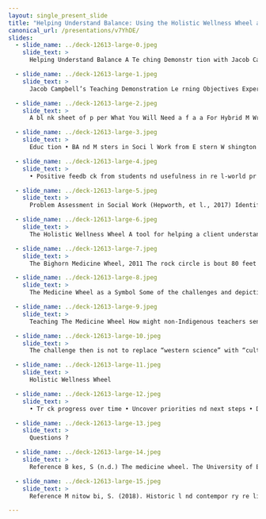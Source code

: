 ```yaml
---
layout: single_present_slide
title: "Helping Understand Balance: Using the Holistic Wellness Wheel as a Tool for Practice and Assessment"
canonical_url: /presentations/v7YhDE/
slides:
  - slide_name: ../deck-12613-large-0.jpeg
    slide_text: >
      Helping Understand Balance A Te ching Demonstr tion with Jacob Campbell, Ph.D. LICSW at Heritage University April 18th, 2024 Using the Holistic Wellness Wheel as a Tool for Practice and Assessment B l nce a a a a Life

  - slide_name: ../deck-12613-large-1.jpeg
    slide_text: >
      Jacob Campbell’s Teaching Demonstration Le rning Objectives Experience str tegies Agend Topics Getting settled in our discussion Ex mining the historic l context of pr ctice demonstr tion of te ching Describe medicine wheel nd its context nd history rel ted to the tool being sh red Eng ge in self-re lection re s of my life rel ted to the whole Completing individu l wellness wheel a a a a a a a a a f a a a a a a a a a a a a B sic underst nding of using the wellness wheel nd how it helps develop insight a a Agenda and Objectives

  - slide_name: ../deck-12613-large-2.jpeg
    slide_text: >
      A bl nk sheet of p per What You Will Need a f a a For Hybrid M Writing Utensil yb e co l or s Willingness to SelfRe lect

  - slide_name: ../deck-12613-large-3.jpeg
    slide_text: >
      Educ tion • BA nd M sters in Soci l Work from E stern W shington University 2009 • Ph.D. from C liforni Institute of Integr l Studies 2023 Employment School soci l worker t P sco High School since 2014 Adjunct F culty t Herit ge University since 2013 Licensed Independent Clinic l Soci l Worker Dissert tion Title a a a a a a a a a a a a a a a a a a a a a a a a a a a a a a a a a a a A Profession l Le rning Community for Developing Tr um -Informed Pr ctices Using P rticip tory Action Methods: Tr nsforming School Culture for Students with Emotion l nd Beh vior l Dis bilities Previous employment include Tri-Cities Community He lth, Crisis Residenti l Center, nd Jubilee Youth R nch

  - slide_name: ../deck-12613-large-4.jpeg
    slide_text: >
      • Positive feedb ck from students nd usefulness in re l-world pr ctice • It h s been form tive tool for me • I w nted to t ke on the ch llenge nd something th t would require c re nd consider tion in presenting You m y cover ny topic you choose, nd your udience will be looking t your it for te ching gr du te courses in soci l work. Ple se feel free to include ny te ching str tegies you would use in cl ss. a f a a a a a a a a a a a a a a a a a a a a a a a a a a a a a Meta-Discussion Regarding Content a a • Ad pted from content I te ch BASW students

  - slide_name: ../deck-12613-large-5.jpeg
    slide_text: >
      Problem Assessment in Social Work (Hepworth, et l., 2017) Identifying the presenting problem Uncovering the sources of this problem a a a Eng ging the client in pl nning

  - slide_name: ../deck-12613-large-6.jpeg
    slide_text: >
      The Holistic Wellness Wheel A tool for helping a client understand balance But irst, we h ve to look t some history nd where this h s developed from g n i t truc s n o Dec a a a a a f Our Pr ctices

  - slide_name: ../deck-12613-large-7.jpeg
    slide_text: >
      The Bighorn Medicine Wheel, 2011 The rock circle is bout 80 feet in di meter, with 28 ‘spokes’ r di ting from centr l c irn, ive c irns round the rim nd sixth slightly outside the perimeter. US Forest Service photo (Ch pm n, 2019). When Europe ns rrived in the Americ s, thous nds of medicine wheels existed throughout the continent (Gilgun, 2002) a a a a a a a a a a a a a a a a a a f a a a a a The Medicine Wheel is sometimes referred to s the Hub. The spokes on it describe both positive nd neg tive spects of our being (M nitow bi, 2018)

  - slide_name: ../deck-12613-large-8.jpeg
    slide_text: >
      The Medicine Wheel as a Symbol Some of the challenges and depictions North • The initi lly published depiction s gr phic l symbol w s problem tic (Sh w, 1995) • There re wide v riety of symbols of the medicine wheels exist (Robertson, 2021) • Te chings reg rding the medicine wheel re di erent between communities, but there re some found tion l concepts th t re simil r (M nitow bi, 2018) West Holism B l nce H rmony E st South a a a a a a a a a a a a a a a a a a a a a a a ff a a a a a The generic medicine wheel b sed on Roberts et l. (1998).

  - slide_name: ../deck-12613-large-9.jpeg
    slide_text: >
      Teaching The Medicine Wheel How might non-Indigenous teachers sensitively work with this subject • Identify nd n lyze our own position lly within the domin nt culture • Pr ctice emp thy nd consciousness in underst nding the neg tive imp ct th t coloniz tion still h s ( nd previously h d) on the Indigenous culture nd w y of living • Acknowledge the diversity of the te chings from v rious indigenous cultures • Rem in open to discussion nd criticism from the supports round you • Present with respect nd n honest he rt • Cite n Elder or Knowledge Keeper s p rt of your reference a a a a a a a a a a a a a a a a a a a a a a a a a a a a a a a B kes (n.d.) from the Ermineskin Cree N tion

  - slide_name: ../deck-12613-large-10.jpeg
    slide_text: >
      The challenge then is not to replace “western science” with “cultural wisdom” but to link the knowledge therein to indigenous cultures. By facilitating a meaningful appropriation of the techniques by which new knowledge may be learned, aboriginal people will generate new knowledge. (Robertson, 2021, p. 7)

  - slide_name: ../deck-12613-large-11.jpeg
    slide_text: >
      Holistic Wellness Wheel

  - slide_name: ../deck-12613-large-12.jpeg
    slide_text: >
      • Tr ck progress over time • Uncover priorities nd next steps • Develop insight nd links between spects of our lives • Visu l ex mple of how ch llenging spects of life c n c use bumps in the ro d • H ve client develop their own re for review a a a a a a a a a a a a f a a tool with groups nd f milies a a a a a a a a a a a a a a a • Use s a a a Ideas for Implementation Loiselle nd McKenzie (2006) describe system with four steps: 1. A sp ce to self-re lectively write bout where you re 2. A gr ph to tr ck nd review progress 3. An opportunity to review life events nd imp cts 4. A pl ce to write out self-c re pl n

  - slide_name: ../deck-12613-large-13.jpeg
    slide_text: >
      Questions ?

  - slide_name: ../deck-12613-large-14.jpeg
    slide_text: >
      Reference B kes, S (n.d.) The medicine wheel. The University of British Columbi , Decolonizing Te ching Indigenizing Le rning. https://indigenizingle rning.educ.ubc.c /curriculum-bundles/the-medicine-wheel/ Ch pm n, F. (2019, April 10) Medicine Wheel/Medicine Mount in: Celebr ted nd controversi l l ndm rk. Wyoming Historic l Society. https://www.wyohistory.org/encyclopedi /medicine-wheel Gilgun, J. F. (2002). Completing the circle. Americ n Indi n Medicine Wheels nd the promotion of resilience of children nd youth in c re. Journ l of Hum n Beh vior in the Soci l Environment, 6(2), 65-84. https://doi.org/10.1300/j137v06n02_05 Hepworth, D. H., Rooney, R. H., Rooney, G. D., & Strom-Gottfried, K. (2017). Empowerment Series: Direct Soci l Work Pr ctice Theory nd Skills (10th ed. ed.). Ceng ge Le rning. a a a a a a a a a a a a a a a a a a a a a a a a a a a a a a a a a a a a a a a Loiselle, M., & McKenzie, L. (2006). The wellness wheel: An Aborigin l contribution to soci l work. In First North-Americ n Conference on Spiritu lity nd Soci l Work. University of W terloo, Renison College, in W terloo, Ont rio.

  - slide_name: ../deck-12613-large-15.jpeg
    slide_text: >
      Reference M nitow bi, S. (2018). Historic l nd contempor ry re lities: Movement tow rds reconcili tion. Pressbooks. https://ec mpusont rio.pressbooks.pub/movementtow rdsreconcili tion/ Roberts, R. L., H rper, R., Tuttle-E gle Bull, D., & Heidem n-Provost, L. M. (1998). The N tive Americ n Medicine Wheel nd Individu l Psychology: Common themes. The Journ l of Individu l Psychology, 54(1), 135-145. Robertson, L. H. (2021). The medicine wheel revisited: Re lections on indigeniz tion in counseling nd educ tion. SAGE Open, 11(2), rticle 215824402110152. https://doi.org/ 10.1177/21582440211015202 a a a a a a a a a a f a a a a a a a a a a a a a a a a a a a a a a Sh w, C. (1995). A theft of spirit? New Age Journ l, pp. 84-92. Av il ble t https:// thetr ckingproject.org/ -theft-of-spirit/

---
```

